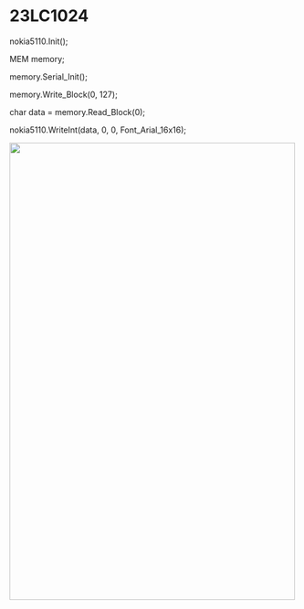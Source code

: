 # 23LC1024

nokia5110.Init();

MEM memory;<br />
	
memory.Serial_Init();<br />
	
memory.Write_Block(0, 127);<br />
	
char data = memory.Read_Block(0);<br />

nokia5110.WriteInt(data, 0, 0, Font_Arial_16x16);<br />

<img align="left" width="500" height="800" src="https://github.com/josimarpereiraleite/23LC1024/blob/main/Images/0.png"><br />
<br /><br /><br /><br /><br /><br /><br /><br /><br /><br /><br /><br /><br /><br /><br /><br /><br />
<br /><br /><br /><br /><br /><br /><br /><br />

